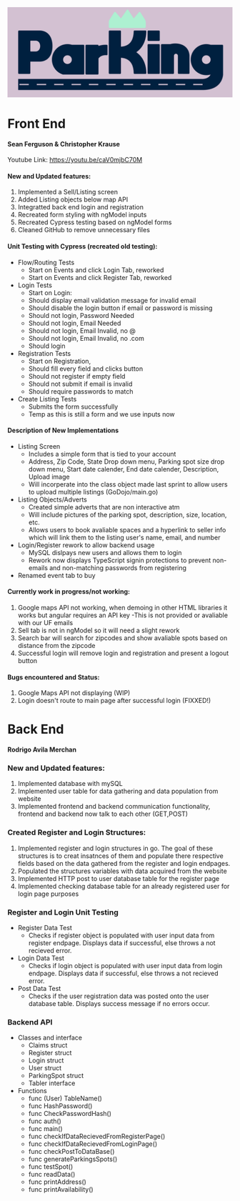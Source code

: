 ![ParKing Logo](/parKingFull@3x.png)
# Front End
#### Sean Ferguson & Christopher Krause

Youtube Link: https://youtu.be/caV0mjbC70M

#### New and Updated features:
1. Implemented a Sell/Listing screen
2. Added Listing objects below map API
3. Integratted back end login and registration
4. Recreated form styling with ngModel inputs
5. Recreated Cypress testing based on ngModel forms
6. Cleaned GitHub to remove unnecessary files

#### Unit Testing with Cypress (recreated old testing):
- Flow/Routing Tests
  - Start on Events and click Login Tab, reworked
  - Start on Events and click Register Tab, reworked
- Login Tests
  - Start on Login: 
  - Should display email validation message for invalid email
  - Should disable the login button if email or password is missing
  - Should not login, Password Needed
  - Should not login, Email Needed
  - Should not login, Email Invalid, no @
  - Should not login, Email Invalid, no .com
  - Should login
- Registration Tests
  - Start on Registration, 
  - Should fill every field and clicks button
  - Should not register if empty field
  - Should not submit if email is invalid
  - Should require passwords to match
- Create Listing Tests
  - Submits the form successfully
  - Temp as this is still a form and we use inputs now

#### Description of New Implementations
- Listing Screen
  - Includes a simple form that is tied to your account
  - Address, Zip Code, State Drop down menu, Parking spot size drop down menu, Start date calender, End date calender, Description, Upload image
  - Will incorperate into the class object made last sprint to allow users to upload multiple listings (GoDojo/main.go)
- Listing Objects/Adverts
  - Created simple adverts that are non interactive atm
  - Will include pictures of the parking spot, description, size, location, etc.
  - Allows users to book avaliable spaces and a hyperlink to seller info which will link them to the listing user's name, email, and number
- Login/Register rework to allow backend usage
  - MySQL dislpays new users and allows them to login
  - Rework now displays TypeScript signin protections to prevent non-emails and non-matching passwords from registering
- Renamed event tab to buy

#### Currently work in progress/not working:
1. Google maps API not working, when demoing in other HTML libraries it works but angular requires an API key
  -This is not provided or avaliable with our UF emails
2. Sell tab is not in ngModel so it will need a slight rework
3. Search bar will search for zipcodes and show avaliable spots based on distance from the zipcode
4. Successful login will remove login and registration and present a logout button

#### Bugs encountered and Status:
1. Google Maps API not displaying (WIP)
2. Login doesn't route to main page after successful login (FIXXED!)

# Back End
#### Rodrigo Avila Merchan

### New and Updated features:
1. Implemented database with mySQL
2. Implemented user table for data gathering and data population from website
3. Implemented frontend and backend communication functionality, frontend and backend now talk to each other (GET,POST)

### Created Register and Login Structures:
1. Implemented register and login structures in go. The goal of these structures is to creat insatnces of them and populate there respective fields based on the data gathered from the register and login endpages.  
2. Populated the structures variables with data acquired from the website
3. Implemented HTTP post to user database table for the register page
4. Implemented checking database table for an already registered user for login page purposes

### Register and Login Unit Testing
- Register Data Test
  -  Checks if register object is populated with user input data from register endpage. Displays data if successful, else throws a not recieved error.
- Login Data Test
  - Checks if login object is populated with user input data from login endpage. Displays data if successful, else throws a not recieved error.
- Post Data Test
  - Checks if the user registration data was posted onto the user database table. Displays success message if no errors occur.

### Backend API
- Classes and interface
  - Claims struct 
  - Register struct
  - Login struct
  - User struct
  - ParkingSpot struct
  - Tabler interface
- Functions
  - func (User) TableName()
  - func HashPassword()
  - func CheckPasswordHash()
  - func auth()
  - func main()
  - func checkIfDataRecievedFromRegisterPage()
  - func checkIfDataRecievedFromLoginPage()
  - func checkPostToDataBase()
  - func generateParkingsSpots()
  - func testSpot()
  - func readData()
  - func printAddress()
  - func printAvailability()
